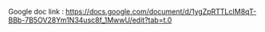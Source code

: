 Google doc link : https://docs.google.com/document/d/1ygZpRTTLcIM8qT-BBb-7B5OV28Ym1N34usc8f_1MwwU/edit?tab=t.0
